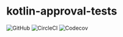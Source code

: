 # kotlin-approval-tests

![GitHub](https://img.shields.io/github/license/integreety/kotlin-approval-tests) 
![CircleCI](https://img.shields.io/circleci/build/gh/integreety/kotlin-approval-tests)
![Codecov](https://img.shields.io/codecov/c/github/integreety/kotlin-approval-tests)
